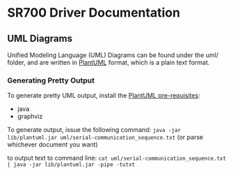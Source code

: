 # SR700 Driver Documentation

## UML Diagrams
Unified Modeling Language (UML) Diagrams can be found under the uml/ folder, and are written in [PlantUML](http://plantuml.com/) format, which is a plain text format.

### Generating Pretty Output
To generate pretty UML output, install the [PlantUML pre-requisites](http://plantuml.com/starting):  
* java
* graphviz

To generate output, issue the following command:
`java -jar lib/plantuml.jar uml/serial-communication_sequence.txt` (or parse whichever document you want)  

to output text to command line:
`cat uml/serial-communication_sequence.txt | java -jar lib/plantuml.jar -pipe -tutxt`
